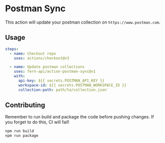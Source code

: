 # Postman Sync

This action will update your postman collection on `https://www.postman.com`.

## Usage

```yaml
steps:
  - name: Checkout repo
    uses: actions/checkout@v3

  - name: Update postman collections
    uses: fern-api/action-postman-sync@v1
    with:
      api-key: ${{ secrets.POSTMAN_API_KEY }}
      workspace-id: ${{ secrets.POSTMAN_WORKSPACE_ID }}
      collection-path: path/to/collection.json`
```
## Contributing

Remember to run build and package the code before pushing changes. If you forget to do this, CI will fail!

```bash 
npm run build
npm run package
```
